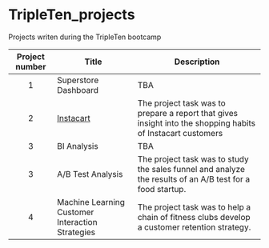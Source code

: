 # TripleTen_projects
Projects writen during the TripleTen bootcamp

| Project number | Title | Description |
| :-----------: | ----------- |----------- |
| 1 | Superstore Dashboard | TBA |
| 2 | [Instacart](https://github.com/zarina-perez/TripleTen_projects/tree/main/02-EDA_project) | The project task was to prepare a report that gives insight into the shopping habits of Instacart customers |
| 3 | BI Analysis | TBA | 
| 3 | A/B Test Analysis | The project task was to study the sales funnel and analyze the results of an A/B test for a food startup. |
| 4 | Machine Learning Customer Interaction Strategies | The project task was to help a chain of fitness clubs develop a customer retention strategy. |
